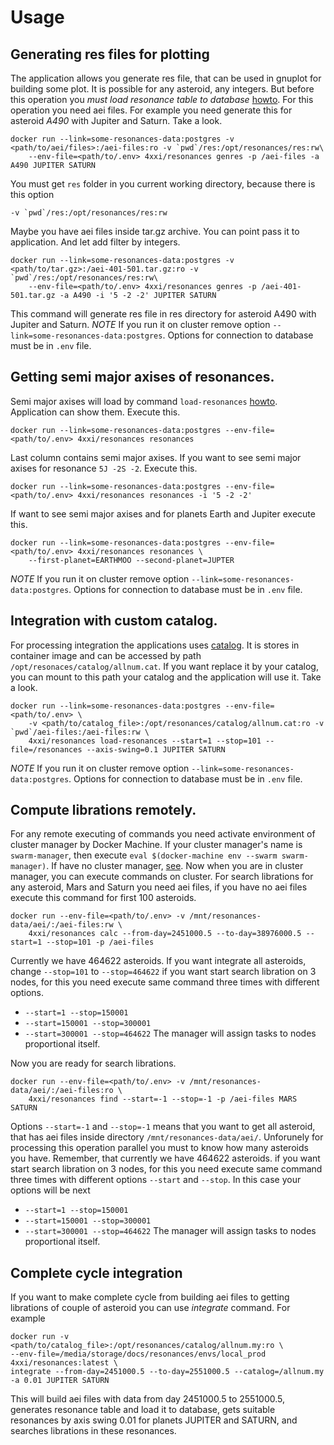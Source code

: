 # Usage

## Generating res files for plotting
The application allows you generate res file, that can be used in gnuplot for building some plot. It is possible for any
asteroid, any integers. But before this operation you *must load resonance table to database* [howto](./installation/local.md). 
For this operation you need aei files. For example you need generate this for asteroid *A490* with Jupiter and Saturn. Take a look.
```
docker run --link=some-resonances-data:postgres -v <path/to/aei/files>:/aei-files:ro -v `pwd`/res:/opt/resonances/res:rw\
    --env-file=<path/to/.env> 4xxi/resonances genres -p /aei-files -a A490 JUPITER SATURN
```
You must get `res` folder in you current working directory, because there is this option
```
-v `pwd`/res:/opt/resonances/res:rw
```
Maybe you have aei files inside tar.gz archive. You can point pass it to application. And let add filter by integers.
```
docker run --link=some-resonances-data:postgres -v <path/to/tar.gz>:/aei-401-501.tar.gz:ro -v `pwd`/res:/opt/resonances/res:rw\
    --env-file=<path/to/.env> 4xxi/resonances genres -p /aei-401-501.tar.gz -a A490 -i '5 -2 -2' JUPITER SATURN
```
This command will generate res file in res directory for asteroid A490 with Jupiter and Saturn.
*NOTE* If you run it on cluster remove option `--link=some-resonances-data:postgres`. Options for connection to database must be in `.env` file.

## Getting semi major axises of resonances.
Semi major axises will load by command `load-resonances` [howto](./installation/local.md). Application can show them.
Execute this.
```
docker run --link=some-resonances-data:postgres --env-file=<path/to/.env> 4xxi/resonances resonances
```
Last column contains semi major axises.
If you want to see semi major axises for resonance `5J -2S -2`. Execute this.
```
docker run --link=some-resonances-data:postgres --env-file=<path/to/.env> 4xxi/resonances resonances -i '5 -2 -2'
```
If want to see semi major axises and for planets Earth and Jupiter execute this.
```
docker run --link=some-resonances-data:postgres --env-file=<path/to/.env> 4xxi/resonances resonances \
    --first-planet=EARTHMOO --second-planet=JUPTER
```
*NOTE* If you run it on cluster remove option `--link=some-resonances-data:postgres`. Options for connection to database must be in `.env` file.

## Integration with custom catalog.
For processing integration the applications uses [catalog](http://hamilton.dm.unipi.it/~astdys2/catalogs/allnum.cat).
It is stores in container image and can be accessed by path `/opt/resonaces/catalog/allnum.cat`. If you want replace it by
your catalog, you can mount to this path your catalog and the application will use it. Take a look.

```
docker run --link=some-resonances-data:postgres --env-file=<path/to/.env> \
    -v <path/to/catalog_file>:/opt/resonances/catalog/allnum.cat:ro -v `pwd`/aei-files:/aei-files:rw \
    4xxi/resonances load-resonances --start=1 --stop=101 --file=/resonances --axis-swing=0.1 JUPITER SATURN
```
*NOTE* If you run it on cluster remove option `--link=some-resonances-data:postgres`. Options for connection to database must be in `.env` file.

## Compute librations remotely.
For any remote executing of commands you need activate environment of cluster manager by Docker Machine. If your cluster manager's name is
`swarm-manager`, then execute `eval $(docker-machine env --swarm swarm-manager)`. If have no cluster manager,
[see](./installation/remote.md). Now when you are in cluster manager, you can execute commands on cluster. For search librations
for any asteroid, Mars and Saturn you need aei files, if you have no aei files execute this command for first 100 asteroids.
```
docker run --env-file=<path/to/.env> -v /mnt/resonances-data/aei/:/aei-files:rw \
    4xxi/resonances calc --from-day=2451000.5 --to-day=38976000.5 --start=1 --stop=101 -p /aei-files
```
Currently we have 464622 asteroids. If you want integrate all asteroids, change `--stop=101` to `--stop=464622`
if you want start search libration on 3 nodes, for this you need execute same command three times with different options.
* `--start=1 --stop=150001`
* `--start=150001 --stop=300001`
* `--start=300001 --stop=464622`
The manager will assign tasks to nodes proportional itself.

Now you are ready for search librations.
```
docker run --env-file=<path/to/.env> -v /mnt/resonances-data/aei/:/aei-files:ro \
    4xxi/resonances find --start=-1 --stop=-1 -p /aei-files MARS SATURN
```
Options `--start=-1` and `--stop=-1` means that you want to get all asteroid, that has aei files inside directory
`/mnt/resonances-data/aei/`.
Unforunely for processing this operation parallel you must to know how many asteroids you have. Remember, that currently
we have 464622 asteroids. if you want start search libration on 3 nodes, for this you need execute same command three
times with different options
`--start` and `--stop`. In this case your options will be next
* `--start=1 --stop=150001`
* `--start=150001 --stop=300001`
* `--start=300001 --stop=464622`
The manager will assign tasks to nodes proportional itself.

## Complete cycle integration
If you want to make complete cycle from building aei files to getting librations of couple of asteroid you can use *integrate* command.
For example
```
docker run -v <path/to/catalog_file>:/opt/resonances/catalog/allnum.my:ro \
--env-file=/media/storage/docs/resonances/envs/local_prod 4xxi/resonances:latest \
integrate --from-day=2451000.5 --to-day=2551000.5 --catalog=/allnum.my -a 0.01 JUPITER SATURN
```
This will build aei files with data from day 2451000.5 to 2551000.5, generates resonance table and load it to database,
gets suitable resonances by axis swing 0.01 for planets JUPITER and SATURN, and searches librations in these resonances.
